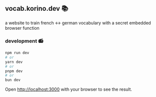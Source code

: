 ## vocab.korino.dev 📚
a website to train french <-> german vocabulary with a secret embedded browser function


### development 📻
```bash
npm run dev
# or
yarn dev
# or
pnpm dev
# or
bun dev
```

Open [http://localhost:3000](http://localhost:3000) with your browser to see the result.
